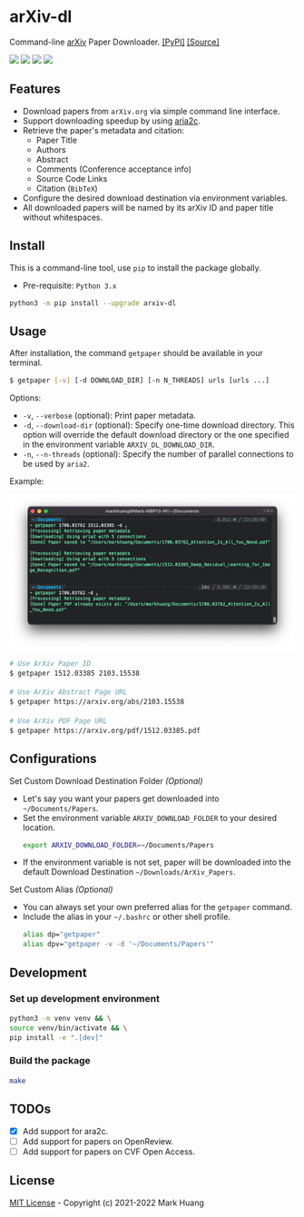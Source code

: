 # arXiv-dl

Command-line [arXiv](https://arxiv.org/) Paper Downloader.
[[PyPI]](https://pypi.org/project/arxiv-dl/)
[[Source]](https://github.com/MarkHershey/arxiv-dl)

[![](https://img.shields.io/pypi/v/arxiv-dl)](https://pypi.org/project/arxiv-dl/)
[![](https://img.shields.io/pypi/dm/arxiv-dl)](https://pypi.org/project/arxiv-dl/)
[![](https://img.shields.io/badge/license-MIT-blue)](https://github.com/MarkHershey/arxiv-dl/blob/master/LICENSE)
[![](https://img.shields.io/badge/code%20style-black-black)](https://github.com/psf/black)

## Features

-   Download papers from `arXiv.org` via simple command line interface.
-   Support downloading speedup by using [aria2c](https://aria2.github.io/).
-   Retrieve the paper's metadata and citation:
    -   Paper Title
    -   Authors
    -   Abstract
    -   Comments (Conference acceptance info)
    -   Source Code Links
    -   Citation (`BibTeX`)
-   Configure the desired download destination via environment variables.
-   All downloaded papers will be named by its arXiv ID and paper title without whitespaces.

## Install

This is a command-line tool, use `pip` to install the package globally.

-   Pre-requisite: `Python 3.x`

```bash
python3 -m pip install --upgrade arxiv-dl
```

## Usage

After installation, the command `getpaper` should be available in your terminal.

```bash
$ getpaper [-v] [-d DOWNLOAD_DIR] [-n N_THREADS] urls [urls ...]
```

Options:

-   `-v`, `--verbose` (optional): Print paper metadata.
-   `-d`, `--download-dir` (optional): Specify one-time download directory. This option will override the default download directory or the one specified in the environment variable `ARXIV_DL_DOWNLOAD_DIR`.
-   `-n`, `--n-threads` (optional): Specify the number of parallel connections to be used by `aria2`.

Example:

![](imgs/demo.png)

```bash
# Use ArXiv Paper ID
$ getpaper 1512.03385 2103.15538

# Use ArXiv Abstract Page URL
$ getpaper https://arxiv.org/abs/2103.15538

# Use ArXiv PDF Page URL
$ getpaper https://arxiv.org/pdf/1512.03385.pdf
```

## Configurations

Set Custom Download Destination Folder _(Optional)_

-   Let's say you want your papers get downloaded into `~/Documents/Papers`.
-   Set the environment variable `ARXIV_DOWNLOAD_FOLDER` to your desired location.
    ```bash
    export ARXIV_DOWNLOAD_FOLDER=~/Documents/Papers
    ```
-   If the environment variable is not set, paper will be downloaded into the default Download Destination `~/Downloads/ArXiv_Papers`.

Set Custom Alias _(Optional)_

-   You can always set your own preferred alias for the `getpaper` command.
-   Include the alias in your `~/.bashrc` or other shell profile.
    ```bash
    alias dp="getpaper"
    alias dpv="getpaper -v -d '~/Documents/Papers'"
    ```

## Development

### Set up development environment

```bash
python3 -m venv venv && \
source venv/bin/activate && \
pip install -e ".[dev]"
```

### Build the package

```bash
make
```

## TODOs

-   [x] Add support for ara2c.
-   [ ] Add support for papers on OpenReview.
-   [ ] Add support for papers on CVF Open Access.

## License

[MIT License](LICENSE) - Copyright (c) 2021-2022 Mark Huang
